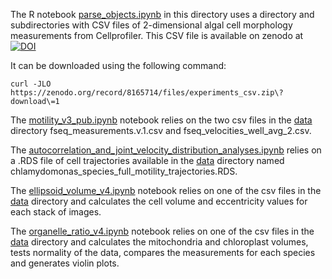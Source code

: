 The R notebook [parse_objects.ipynb](./parse_objects.ipynb) in this directory uses a directory and subdirectories with CSV files of 2-dimensional algal cell morphology measurements from Cellprofiler.
This CSV file is available on zenodo at [![DOI](https://zenodo.org/badge/DOI/10.5281/zenodo.8165714.svg)](https://doi.org/10.5281/zenodo.8165714)

It can be downloaded using the following command:

```
curl -JLO https://zenodo.org/record/8165714/files/experiments_csv.zip\?download\=1
```

The [motility_v3_pub.ipynb](./motility_v3_pub.ipynb) notebook relies on the two csv files in the [data](./data) directory fseq_measurements.v.1.csv and fseq_velocities_well_avg_2.csv.

The [autocorrelation_and_joint_velocity_distribution_analyses.ipynb](./autocorrelation_and_joint_velocity_distribution_analyses.ipynb) relies on a .RDS file of cell trajectories available in the [data](./data) directory named chlamydomonas_species_full_motility_trajectories.RDS.

The [ellipsoid_volume_v4.ipynb](./ellipsoid_volume_v4.ipynb) notebook relies on one of the csv files in the [data](./data) directory and calculates the cell volume and eccentricity values for each stack of images.

The [organelle_ratio_v4.ipynb](./organelle_ratio_v4.ipynb) notebook relies on one of the csv files in the [data](./data) directory and calculates the mitochondria and chloroplast volumes, tests normality of the data, compares the measurements for each species and generates violin plots.